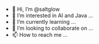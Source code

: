- 👋 Hi, I’m @saltglow
- 👀 I’m interested in AI and Java ...
- 🌱 I’m currently learning ...
- 💞️ I’m looking to collaborate on ...
- 📫 How to reach me ...

<!---
saltglow/saltglow is a ✨ special ✨ repository because its `README.md` (this file) appears on your GitHub profile.
You can click the Preview link to take a look at your changes.
--->
